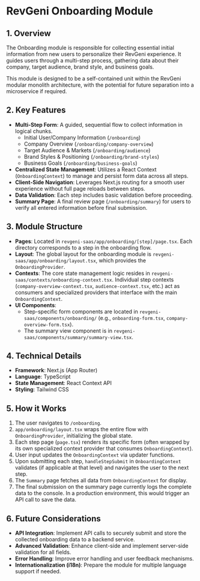 # RevGeni Onboarding Module

## 1. Overview

The Onboarding module is responsible for collecting essential initial information from new users to personalize their RevGeni experience. It guides users through a multi-step process, gathering data about their company, target audience, brand style, and business goals.

This module is designed to be a self-contained unit within the RevGeni modular monolith architecture, with the potential for future separation into a microservice if required.

## 2. Key Features

- **Multi-Step Form**: A guided, sequential flow to collect information in logical chunks.
  - Initial User/Company Information (`/onboarding`)
  - Company Overview (`/onboarding/company-overview`)
  - Target Audience & Markets (`/onboarding/audience`)
  - Brand Styles & Positioning (`/onboarding/brand-styles`)
  - Business Goals (`/onboarding/business-goals`)
- **Centralized State Management**: Utilizes a React Context (`OnboardingContext`) to manage and persist form data across all steps.
- **Client-Side Navigation**: Leverages Next.js routing for a smooth user experience without full page reloads between steps.
- **Data Validation**: Each step includes basic validation before proceeding.
- **Summary Page**: A final review page (`/onboarding/summary`) for users to verify all entered information before final submission.

## 3. Module Structure

- **Pages**: Located in `revgeni-saas/app/onboarding/[step]/page.tsx`. Each directory corresponds to a step in the onboarding flow.
- **Layout**: The global layout for the onboarding module is `revgeni-saas/app/onboarding/layout.tsx`, which provides the `OnboardingProvider`.
- **Contexts**: The core state management logic resides in `revgeni-saas/contexts/onboarding-context.tsx`. Individual step contexts (`company-overview-context.tsx`, `audience-context.tsx`, etc.) act as consumers and specialized providers that interface with the main `OnboardingContext`.
- **UI Components**:
  - Step-specific form components are located in `revgeni-saas/components/onboarding/` (e.g., `onboarding-form.tsx`, `company-overview-form.tsx`).
  - The summary view component is in `revgeni-saas/components/summary/summary-view.tsx`.

## 4. Technical Details

- **Framework**: Next.js (App Router)
- **Language**: TypeScript
- **State Management**: React Context API
- **Styling**: Tailwind CSS

## 5. How it Works

1.  The user navigates to `/onboarding`.
2.  `app/onboarding/layout.tsx` wraps the entire flow with `OnboardingProvider`, initializing the global state.
3.  Each step page (`page.tsx`) renders its specific form (often wrapped by its own specialized context provider that consumes `OnboardingContext`).
4.  User input updates the `OnboardingContext` via updater functions.
5.  Upon submitting each step, `handleStepSubmit` in `OnboardingContext` validates (if applicable at that level) and navigates the user to the next step.
6.  The `Summary` page fetches all data from `OnboardingContext` for display.
7.  The final submission on the summary page currently logs the complete data to the console. In a production environment, this would trigger an API call to save the data.

## 6. Future Considerations

- **API Integration**: Implement API calls to securely submit and store the collected onboarding data to a backend service.
- **Advanced Validation**: Enhance client-side and implement server-side validation for all fields.
- **Error Handling**: Improve error handling and user feedback mechanisms.
- **Internationalization (i18n)**: Prepare the module for multiple language support if needed.

